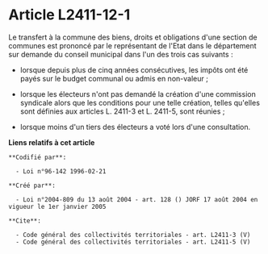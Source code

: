 # Article L2411-12-1

Le transfert à la commune des biens, droits et obligations d'une section de communes est prononcé par le représentant de
l'Etat dans le département sur demande du conseil municipal dans l'un des trois cas suivants :

- lorsque depuis plus de cinq années consécutives, les impôts ont été payés sur le budget communal ou admis en non-valeur ;

- lorsque les électeurs n'ont pas demandé la création d'une commission syndicale alors que les conditions pour une telle
création, telles qu'elles sont définies aux articles L. 2411-3 et L. 2411-5, sont réunies ;

- lorsque moins d'un tiers des électeurs a voté lors d'une consultation.

**Liens relatifs à cet article**

	**Codifié par**:

	  - Loi n°96-142 1996-02-21

	**Créé par**:

	  - Loi n°2004-809 du 13 août 2004 - art. 128 () JORF 17 août 2004 en vigueur le 1er janvier 2005

	**Cite**:

	  - Code général des collectivités territoriales - art. L2411-3 (V)
	  - Code général des collectivités territoriales - art. L2411-5 (V)
